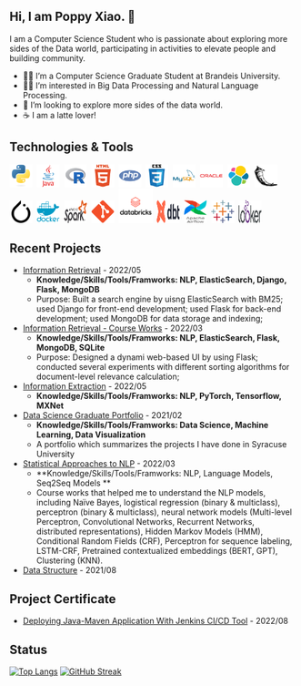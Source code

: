 ## Hi, I am Poppy Xiao. 👋
I am a Computer Science Student who is passionate about exploring more sides of the Data world, participating in activities to elevate people and building community.
- 👩‍💻 I’m a Computer Science Graduate Student at Brandeis University.
- 🙋‍♀️ I’m interested in Big Data Processing and Natural Language Processing.
- 💞️ I’m looking to explore more sides of the data world.
- :coffee: I am a latte lover!

## Technologies & Tools
<div>
  <img src="https://github.com/xwanyue0221/Self-Learning/blob/main/icons/python.svg" title="Python" alt="Python" width="40" height="40"/>&nbsp;
  <img src="https://github.com/xwanyue0221/Self-Learning/blob/main/icons/java.svg" title="Java" alt="Java" width="40" height="40"/>&nbsp;
  <img src="https://github.com/xwanyue0221/Self-Learning/blob/main/icons/r.svg"  title="R" alt="R" width="40" height="40"/>&nbsp;
  <img src="https://github.com/xwanyue0221/Self-Learning/blob/main/icons/html.svg"  title="HTML" alt="HTML" width="40" height="40"/>&nbsp;
  <img src="https://github.com/xwanyue0221/Self-Learning/blob/main/icons/php.svg"  title="PHP" alt="PHP" width="40" height="40"/>&nbsp;
  <img src="https://github.com/xwanyue0221/Self-Learning/blob/main/icons/css.svg"  title="CSS" alt="CSS" width="40" height="40"/>&nbsp;
  <img src="https://github.com/xwanyue0221/Self-Learning/blob/main/icons/mysql.svg"  title="MySQL" alt="MySQL" width="40" height="40"/>&nbsp;
  <img src="https://github.com/xwanyue0221/Self-Learning/blob/main/icons/oracle.svg" title="Oracle" alt="Oracle" width="40" height="40"/>&nbsp;
  <img src="https://github.com/xwanyue0221/Self-Learning/blob/main/icons/elastic.svg" title="Elastic" alt="Elastic" width="40" height="40"/>&nbsp;
  <img src="https://github.com/xwanyue0221/Self-Learning/blob/main/icons/flask.svg" title="Flask" **alt="Flask" width="40" height="40"/>&nbsp;
  <img src="https://github.com/xwanyue0221/Self-Learning/blob/main/icons/pytorch.svg" title="Pytorch" **alt="Pytorch" width="40" height="40"/>&nbsp;
  <img src="https://github.com/xwanyue0221/Self-Learning/blob/main/icons/docker.svg" title="Docker" **alt="Docker" width="40" height="40"/>&nbsp;
  <img src="https://github.com/xwanyue0221/Self-Learning/blob/main/icons/spark.svg" title="Spark" **alt="Spark" width="40" height="40"/>&nbsp;
  <img src="https://github.com/xwanyue0221/Self-Learning/blob/main/icons/git.svg" title="Git" **alt="Git" width="40" height="40"/>&nbsp;
  <img src="https://github.com/xwanyue0221/Self-Learning/blob/main/icons/databricks.svg"  title="Databricks" alt="Databricks" width="60" height="60"/>&nbsp;
  <img src="https://github.com/xwanyue0221/Self-Learning/blob/main/icons/dbt.svg" title="DBT" **alt="DBT" width="40" height="40"/>&nbsp;
  <img src="https://github.com/xwanyue0221/Self-Learning/blob/main/icons/airflow.svg" title="Airflow" **alt="Airflow" width="40" height="40"/>&nbsp;
  <img src="https://github.com/xwanyue0221/Self-Learning/blob/main/icons/tableau.svg" title="Tableau" **alt="Tableau" width="40" height="40"/>&nbsp;
  <img src="https://github.com/xwanyue0221/Self-Learning/blob/main/icons/looker.svg" title="Looker" **alt="Looker" width="40" height="40"/>&nbsp;
</div>

## Recent Projects
- [Information Retrieval](https://github.com/xwanyue0221/COSI132A_Final_Project) - 2022/05 
  - **Knowledge/Skills/Tools/Framworks: NLP, ElasticSearch, Django, Flask, MongoDB**
  - Purpose: Built a search engine by uisng ElasticSearch with BM25; used Django for front-end development; used Flask for back-end development; used MongoDB for data storage and indexing;
- [Information Retrieval - Course Works](https://github.com/xwanyue0221/COSI132A-Information-Retrieval) - 2022/03 
  - **Knowledge/Skills/Tools/Framworks: NLP, ElasticSearch, Flask, MongoDB, SQLite**
  - Purpose: Designed a dynami web-based UI by using Flask; conducted several experiments with different sorting algorithms for document-level relevance calculation;
- [Information Extraction](https://github.com/xwanyue0221/COSI137_Information_Extraction) - 2022/05
  - **Knowledge/Skills/Tools/Framworks: NLP, PyTorch, Tensorflow, MXNet**
- [Data Science Graduate Portfolio](https://github.com/xwanyue0221/Graduate-Portfolio) - 2021/02
  - **Knowledge/Skills/Tools/Framworks: Data Science, Machine Learning, Data Visualization**
  - A portfolio which summarizes the projects I have done in Syracuse University
- [Statistical Approaches to NLP](https://github.com/xwanyue0221/COSI134A_Statistical_Approaches_to_NLP) - 2022/03 
  - **Knowledge/Skills/Tools/Framworks: NLP, Language Models, Seq2Seq Models **
  - Course works that helped me to understand the NLP models, including Naïve Bayes, logistical regression (binary & multiclass), perceptron (binary & multiclass), neural network models (Multi-level Perceptron, Convolutional Networks, Recurrent Networks, distributed representations), Hidden Markov Models (HMM), Conditional Random Fields (CRF), Perceptron for sequence labeling, LSTM-CRF, Pretrained contextualized embeddings (BERT, GPT), Clustering (KNN).
- [Data Structure](https://github.com/xwanyue0221/COSI21A_Data_Structure) - 2021/08 

## Project Certificate
- [Deploying Java-Maven Application With Jenkins CI/CD Tool](https://coursera.org/share/35e6c29890e1c64e9a56b21b961d6649) - 2022/08

## Status
[![Top Langs](https://github-readme-stats.vercel.app/api/top-langs/?username=xwanyue0221&hide=html,css,scss&&layout=compact&theme=tokyonight)](https://github.com/anuraghazra/github-readme-stats)
[![GitHub Streak](http://github-readme-streak-stats.herokuapp.com?user=xwanyue0221&theme=tokyonight&background=000000)](https://git.io/streak-stats)

